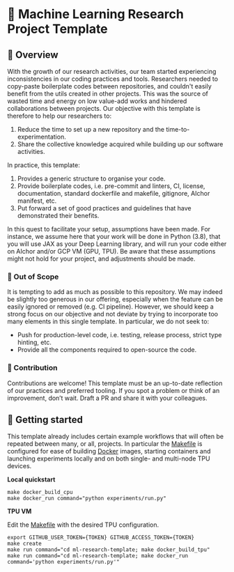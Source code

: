 # 🧩 Machine Learning Research Project Template

## 👀 Overview

With the growth of our research activities, our team started experiencing inconsistencies in our coding practices and tools.
Researchers needed to copy-paste boilerplate codes between repositories, and couldn't easily benefit from the utils created in other projects.
This was the source of wasted time and energy on low value-add works and hindered collaborations between projects.
Our objective with this template is therefore to help our researchers to:

1. Reduce the time to set up a new repository and the time-to-experimentation.
2. Share the collective knowledge acquired while building up our software activities.

In practice, this template:

1. Provides a generic structure to organise your code.
2. Provide boilerplate codes, i.e. pre-commit and linters, CI, license, documentation, standard dockerfile and makefile, gitignore, AIchor manifest, etc.
3. Put forward a set of good practices and guidelines that have demonstrated their benefits.

In this quest to facilitate your setup, assumptions have been made.
For instance, we assume here that your work will be done in Python (3.8), that you will use JAX as your Deep Learning library, and will run your code either on AIchor and/or GCP VM (GPU, TPU).
Be aware that these assumptions might not hold for your project, and adjustments should be made.

### 🎃 Out of Scope

It is tempting to add as much as possible to this repository. We may indeed be slightly too generous in our offering,
especially when the feature can be easily ignored or removed (e.g. CI pipeline).
However, we should keep a strong focus on our objective and not deviate by trying to incorporate too many elements in this single template.
In particular, we do not seek to:
- Push for production-level code, i.e. testing, release process, strict type hinting, etc.
- Provide all the components required to open-source the code.

### 🤝 Contribution

Contributions are welcome!
This template must be an up-to-date reflection of our practices and preferred tooling.
If you spot a problem or think of an improvement, don’t wait. Draft a PR and share it with your colleagues.

## 🚀 Getting started

This template already includes certain example workflows that will often be repeated between many, or all, projects.
In particular the [Makefile](Makefile) is configured for ease of building [Docker](docker) images,
starting containers and launching experiments locally and on both single- and multi-node TPU devices.

**Local quickstart**
```commandline
make docker_build_cpu
make docker_run command="python experiments/run.py"
```

**TPU VM**

Edit the [Makefile](Makefile) with the desired TPU configuration.

```commandline
export GITHUB_USER_TOKEN={TOKEN} GITHUB_ACCESS_TOKEN={TOKEN}
make create
make run command="cd ml-research-template; make docker_build_tpu"
make run command="cd ml-research-template; make docker_run command='python experiments/run.py'"
```
